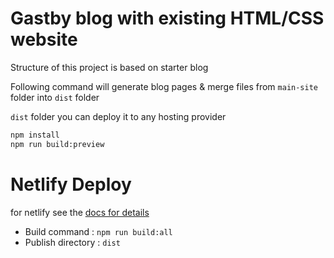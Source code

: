 # Gastby blog with existing HTML/CSS website


Structure of this project is based on starter blog

Following command will generate blog pages & merge files from `main-site` folder into `dist` folder

`dist` folder you can deploy it to any hosting provider

```bash
npm install
npm run build:preview
```

# Netlify Deploy
for netlify see the [docs for details](https://docs.netlify.com/configure-builds/get-started/#basic-build-settings)

 - Build command : `npm run build:all`
 - Publish directory : `dist`

